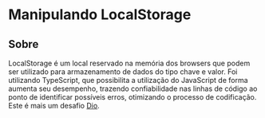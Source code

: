 # Manipulando LocalStorage
## Sobre
LocalStorage é um local reservado na memória dos browsers que podem ser utilizado para armazenamento de dados do tipo chave e valor. Foi utilizando TypeScript, que possibilita a utilização do JavaScript de forma aumenta seu desempenho, trazendo confiabilidade nas linhas de código ao ponto de identificar possíveis erros, otimizando o processo de codificação. Este é mais um desafio [Dio](https://www.dio.me/).